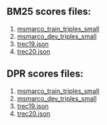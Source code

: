 ## BM25 scores files:
  1. [msmarco_train_triples_small](https://www.dropbox.com/scl/fi/ssgpoun44jtlrwy24wrad/1_bm25_scores_train_triples_small.json?rlkey=3og8ayxmyjxsei7okdumseaq7&dl=0)
  2. [msmarco_dev_triples_small](https://www.dropbox.com/scl/fi/qf55yb19jt600w416aihs/2_BM25_scores_MSMARCO_DEV.json?rlkey=ofqs7u2jlglpcc900hkxmmi4m&dl=0)
  3. [trec19.json](https://www.dropbox.com/scl/fi/3k63j54ujkkre8q57yyac/4_trec20_bm25_scores.json?rlkey=8z22l15ud4zlbmo0d7w353bcg&dl=0)
  4. [trec20.json](https://www.dropbox.com/scl/fi/mgvh0yydk5cry5du564od/3_trec19_bm25_scores.json?rlkey=xqgwrhtdu8nqux82x5k5gd1tv&dl=0)

## DPR scores files:
  1. [msmarco_train_triples_small]()
  2. [msmarco_dev_triples_small]()
  3. [trec19.json]()
  4. [trec20.json]()
